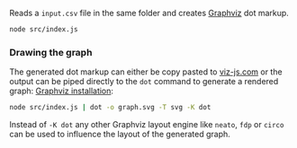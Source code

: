 Reads a `input.csv` file in the same folder and creates [Graphviz] dot markup.

```bash
node src/index.js
```

### Drawing the graph

The generated dot markup can either be copy pasted to [viz-js.com](http://viz-js.com)
 or the output can be piped directly to the `dot` command to generate a rendered graph: [Graphviz installation][install Graphviz]:

```bash
node src/index.js | dot -o graph.svg -T svg -K dot
```

Instead of `-K dot` any other Graphviz layout engine like `neato`, `fdp` or `circo`
can be used to influence the layout of the generated graph.

[Graphviz]: https://www.graphviz.org
[install Graphviz]: https://graphviz.gitlab.io/download
